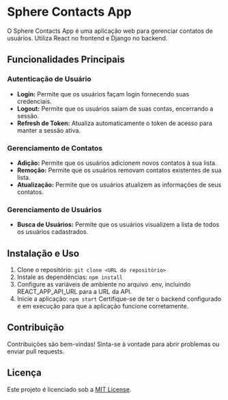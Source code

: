 # Sphere Contacts App

O Sphere Contacts App é uma aplicação web para gerenciar contatos de usuários. Utiliza React no frontend e Django no backend.

## Funcionalidades Principais

### Autenticação de Usuário
- **Login:** Permite que os usuários façam login fornecendo suas credenciais.
- **Logout:** Permite que os usuários saiam de suas contas, encerrando a sessão.
- **Refresh de Token:** Atualiza automaticamente o token de acesso para manter a sessão ativa.

### Gerenciamento de Contatos
- **Adição:** Permite que os usuários adicionem novos contatos à sua lista.
- **Remoção:** Permite que os usuários removam contatos existentes de sua lista.
- **Atualização:** Permite que os usuários atualizem as informações de seus contatos.

### Gerenciamento de Usuários
- **Busca de Usuários:** Permite que os usuários visualizem a lista de todos os usuários cadastrados.

## Instalação e Uso
1. Clone o repositório: `git clone <URL do repositório>`
2. Instale as dependências: `npm install`
3. Configure as variáveis de ambiente no arquivo .env, incluindo REACT_APP_API_URL para a URL da API.
4. Inicie a aplicação: `npm start`
   Certifique-se de ter o backend configurado e em execução para que a aplicação funcione corretamente.

## Contribuição
Contribuições são bem-vindas! Sinta-se à vontade para abrir problemas ou enviar pull requests.

## Licença
Este projeto é licenciado sob a [MIT License](LICENSE).




